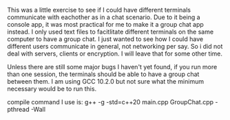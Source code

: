    This was a little exercise to see if I could have different terminals communicate with
 eachother as in a chat scenario. Due to it being a console app, it was most practical for 
 me to make it a group chat app instead. I only used text files to facitlitate different 
 terminals on the same computer to have a group chat. I just wanted to see how I could have 
 different users communicate in general, not networking per say. So i did not deal with 
 servers, clients or encryption. I will leave that for some other time.

   Unless there are still some major bugs I haven't yet found, if you run more than one 
session, the terminals should be able to have a group chat between them. 
I am using GCC 10.2.0 but not sure what the minimum necessary would be to run this.
 

compile command I use is: g++ -g -std=c++20 main.cpp GroupChat.cpp -pthread -Wall




